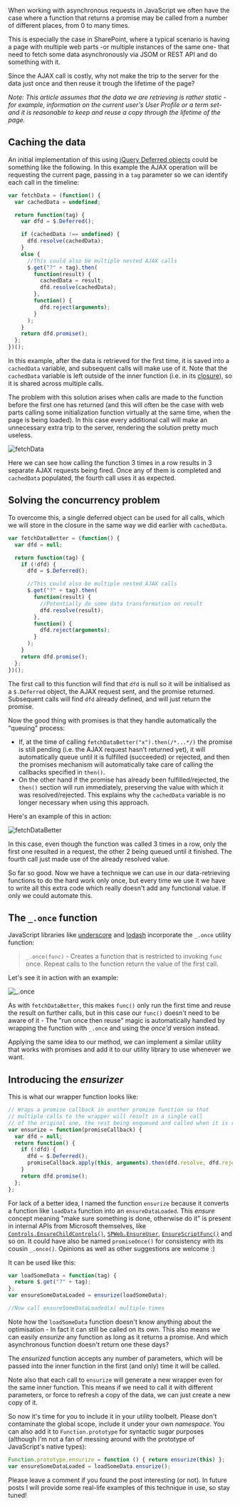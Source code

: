 ﻿When working with asynchronous requests in JavaScript we often have the case where a function that returns a promise may be called from a number of different places, from 0 to many times.

This is especially the case in SharePoint, where a typical scenario is having a page with multiple web parts -or multiple instances of the same one- that need to fetch some data asynchronously via JSOM or REST API and do something with it.

Since the AJAX call is costly, why not make the trip to the server for the data just once and then reuse it trough the lifetime of the page?

 *Note: This article assumes that the data we are retrieving is rather static -for example, information on the current user's User Profile or a term set- and it is reasonable to keep and reuse a copy through the lifetime of the page.*

## Caching the data

An initial implementation of this using [jQuery Deferred objects][1] could be something like the following. In this example the AJAX operation will be requesting the current page, passing in a `tag` parameter so we can identify each call in the timeline:

```javascript
var fetchData = (function() {
  var cachedData = undefined;

  return function(tag) {
    var dfd = $.Deferred();

    if (cachedData !== undefined) { 
      dfd.resolve(cachedData);
    } 
    else {
      //This could also be multiple nested AJAX calls
      $.get("?" + tag).then(
        function(result) {
          cachedData = result;
          dfd.resolve(cachedData);
        },
        function() {
          dfd.reject(arguments);
        }
      );
    }
    return dfd.promise();
  };
})();
```
 In this example, after the data is retrieved for the first time, it is saved into a `cachedData` variable, and subsequent calls will make use of it. Note that the `cachedData` variable is left outside of the inner function (i.e. in its [closure][2]), so it is shared across multiple calls.

The problem with this solution arises when calls are made to the function before the first one has returned (and this will often be the case with web parts calling some initialization function virtually at the same time, when the page is being loaded). In this case every additional call will make an unnecessary extra trip to the server, rendering the solution pretty much useless. 

![fetchData](/wp-content/uploads/2015/12/fetchData.png)

Here we can see how calling the function 3 times in a row results in 3 separate AJAX requests being fired. Once any of them is completed and `cachedData` populated, the fourth call uses it as expected.

## Solving the concurrency problem

To overcome this, a single deferred object can be used for all calls, which we will store in the closure in the same way we did earlier with `cachedData`.

```javascript
var fetchDataBetter = (function() {
  var dfd = null;

  return function(tag) {
    if (!dfd) {
      dfd = $.Deferred();

      //This could also be multiple nested AJAX calls
      $.get("?" + tag).then(
        function(result) {
          //Potentially do some data transformation on result
          dfd.resolve(result);
        },
        function() {
          dfd.reject(arguments);
        }
      );
    }
    return dfd.promise();
  };
})();
```
The first call to this function will find that `dfd` is null so it will be initialised as a `$.Deferred` object, the AJAX request sent, and the promise returned. Subsequent calls will find `dfd` already defined, and will just return the promise.

Now the good thing with promises is that they handle automatically the "queuing" process:

- If, at the time of calling `fetchDataBetter("x").then(/*...*/)` the promise is still pending (i.e. the AJAX request hasn't returned yet), it will automatically queue until it is fulfilled (succeeded) or rejected, and then the promises mechanism will automatically take care of calling the callbacks specified in `then()`. 
- On the other hand if the promise has already been fulfilled/rejected, the `then()` section will run immediately, preserving the value with which it was resolved/rejected. This explains why the `cachedData` variable is no longer necessary when using this approach.

Here's an example of this in action:

![fetchDataBetter](/wp-content/uploads/2015/12/fetchDataBetter.png)

In this case, even though the function was called 3 times in a row, only the first one resulted in a request, the other 2 being queued until it finished. The fourth call just made use of the already resolved value.

So far so good. Now we have a technique we can use in our data-retrieving functions to do the hard work only once, but every time we use it we have to write all this extra code which really doesn't add any functional value. If only we could automate this.

## The `_.once` function

JavaScript libraries like [underscore][3] and [lodash][4] incorporate the `_.once` utility function:

> `_.once(func)` - Creates a function that is restricted to invoking `func` once. Repeat calls to the function return the value of the first call.

Let's see it in action with an example:

![_.once](/wp-content/uploads/2015/12/once.png)

As with `fetchDataBetter`, this makes `func()` only run the first time and reuse the result on further calls, but in this case our `func()` doesn't need to be aware of it - The "run once then reuse" magic is automatically handled by wrapping the function with `_.once` and using the *once'd* version instead.

Applying the same idea to our method, we can implement a similar utility that works with promises and add it to our utility library to use whenever we want.

## Introducing the *ensurizer*

This is what our wrapper function looks like:

```javascript
// Wraps a promise callback in another promise function so that 
// multiple calls to the wrapper will result in a single call 
// of the original one, the rest being enqueued and called when it is resolved
var ensurize = function(promiseCallback) {
  var dfd = null;
  return function() {
    if (!dfd) {
      dfd = $.Deferred();
      promiseCallback.apply(this, arguments).then(dfd.resolve, dfd.reject);
    }
    return dfd.promise();
  };
};
```

For lack of a better idea, I named the function `ensurize` because it converts a function like `loadData` function into an `ensureDataLoaded`. This *ensure* concept meaning "make sure something is done, otherwise do it" is present in internal APIs from Microsoft themselves, like [`Controls.EnsureChildControls()`][5], [`SPWeb.EnsureUser`][6], [`EnsureScriptFunc()`][7] and so on. It could have also be named `promiseOnce()` for consistency with its cousin `_.once()`. Opinions as well as other suggestions are welcome :)

It can be used like this:

```javascript
var loadSomeData = function(tag) {
  return $.get("?" + tag);
};
var ensureSomeDataLoaded = ensurize(loadSomeData);

//Now call ensureSomeDataLoaded(x) multiple times
```

Note how the `loadSomeData` function doesn't know anything about the optimisation - In fact it can still be called on its own. This also means we can easily *ensurize* any function as long as it returns a promise. And which asynchronous function doesn't return one these days?

The *ensurized* function accepts any number of parameters, which will be passed into the inner function in the first (and only) time it will be called.

Note also that each call to `ensurize` will generate a new wrapper even for the same inner function. This means if we need to call it with different parameters, or force to refresh a copy of the data, we can just create a new copy of it.

So now it's time for you to include it in your utility toolbelt. Please don't contaminate the global scope, include it under your own *namespace*. You can also add it to `Function.prototype` for syntactic sugar purposes (although I'm not a fan of messing around with the prototype of JavaScript's native types):

```javascript
Function.prototype.ensurize = function () { return ensurize(this) };
var ensureSomeDataLoaded = loadSomeData.ensurize();
```

Please leave a comment if you found the post interesting (or not). In future posts I will provide some real-life examples of this technique in use, so stay tuned!

[1]: https://api.jquery.com/jQuery.Deferred/
[2]: https://developer.mozilla.org/en-US/docs/Web/JavaScript/Closures
[3]: http://underscorejs.org/#once
[4]: https://lodash.com/docs#once
[5]: https://msdn.microsoft.com/en-us/library/system.web.ui.control.ensurechildcontrols
[6]: https://msdn.microsoft.com/en-us/library/microsoft.sharepoint.spweb.ensureuser.aspx
[7]: http://www.eliostruyf.com/correctly-including-scripts-display-templates/
